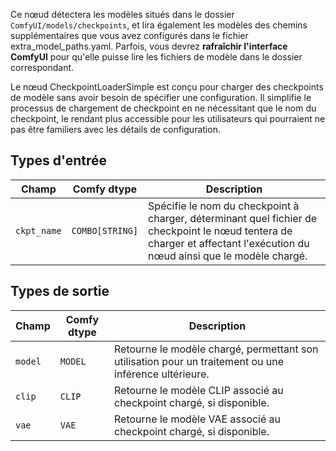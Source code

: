 Ce nœud détectera les modèles situés dans le dossier `ComfyUI/models/checkpoints`, 
et lira également les modèles des chemins supplémentaires que vous avez configurés dans le fichier extra_model_paths.yaml. 
Parfois, vous devrez **rafraîchir l'interface ComfyUI** pour qu'elle puisse lire les fichiers de modèle dans le dossier correspondant.


Le nœud CheckpointLoaderSimple est conçu pour charger des checkpoints de modèle sans avoir besoin de spécifier une configuration. Il simplifie le processus de chargement de checkpoint en ne nécessitant que le nom du checkpoint, le rendant plus accessible pour les utilisateurs qui pourraient ne pas être familiers avec les détails de configuration.
## Types d'entrée

| Champ     | Comfy dtype | Description                                                                       |
|-----------|-------------|-----------------------------------------------------------------------------------|
| `ckpt_name`| `COMBO[STRING]` | Spécifie le nom du checkpoint à charger, déterminant quel fichier de checkpoint le nœud tentera de charger et affectant l'exécution du nœud ainsi que le modèle chargé. |

## Types de sortie

| Champ | Comfy dtype | Description                                                              |
|-------|-------------|--------------------------------------------------------------------------|
| `model` | `MODEL` | Retourne le modèle chargé, permettant son utilisation pour un traitement ou une inférence ultérieure. |
| `clip`  | `CLIP`     | Retourne le modèle CLIP associé au checkpoint chargé, si disponible. |
| `vae`   | `VAE`      | Retourne le modèle VAE associé au checkpoint chargé, si disponible. |